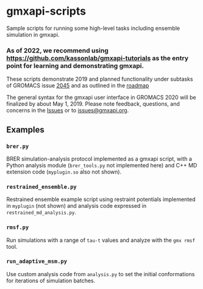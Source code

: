 # gmxapi-scripts

Sample scripts for running some high-level tasks including ensemble simulation in gmxapi.

### As of 2022, we recommend using https://github.com/kassonlab/gmxapi-tutorials as the entry point for learning and demonstrating gmxapi.

These scripts demonstrate 2019 and planned functionality under subtasks of 
GROMACS issue [2045](https://redmine.gromacs.org/issues/2045)
and as outlined in the 
[roadmap](https://redmine.gromacs.org/projects/gromacs/repository/revisions/master/entry/python_packaging/roadmap.rst)

The general syntax for the gmxapi user interface in GROMACS 2020 will be finalized by about May 1, 2019.
Please note feedback, questions, and concerns in the [Issues](https://github.com/kassonlab/gmxapi-scripts/issues)
or to issues@gmxapi.org.

## Examples

### `brer.py`

BRER simulation-analysis protocol implemented as a gmxapi script, with a Python analysis
 module (`brer_tools.py` not implemented here) and C++ MD extension code (`myplugin.so` also not shown).

### `restrained_ensemble.py`

Restrained ensemble example script using restraint potentials implemented in `myplugin` (not shown) and analysis code
 expressed in `restrained_md_analysis.py`.

### `rmsf.py`

Run simulations with a range of `tau-t` values and analyze
with the `gmx rmsf` tool.

### `run_adaptive_msm.py`

Use custom analysis code from `analysis.py` to set the initial conformations for iterations of simulation batches.
